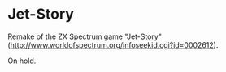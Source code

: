 # Jet-Story
Remake of the ZX Spectrum game "Jet-Story" (http://www.worldofspectrum.org/infoseekid.cgi?id=0002612).

On hold.
